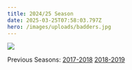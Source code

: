 ```yaml
---
title: 2024/25 Season
date: 2025-03-25T07:58:03.797Z
hero: /images/uploads/badders.jpg
---
```

![](/images/uploads/tables250417.jpg)

Previous Seasons: [2017-2018](/tables/season-2017-2018) [2018-2019](/tables/season-2018-2019)